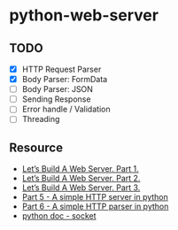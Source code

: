 # python-web-server

## TODO

- [x] HTTP Request Parser
- [x] Body Parser: FormData
- [ ] Body Parser: JSON
- [ ] Sending Response
- [ ] Error handle / Validation
- [ ] Threading

## Resource

- [Let’s Build A Web Server. Part 1.](https://ruslanspivak.com/lsbaws-part1/)
- [Let’s Build A Web Server. Part 2.](https://ruslanspivak.com/lsbaws-part2/)
- [Let’s Build A Web Server. Part 3.](https://ruslanspivak.com/lsbaws-part3/)
- [Part 5 - A simple HTTP server in python](https://mleue.com/posts/simple-python-tcp-server/)
- [Part 6 - A simple HTTP parser in python](https://mleue.com/posts/simple-python-http-request-parser/)
- [python doc - socket](https://docs.python.org/3/library/socket.html)
